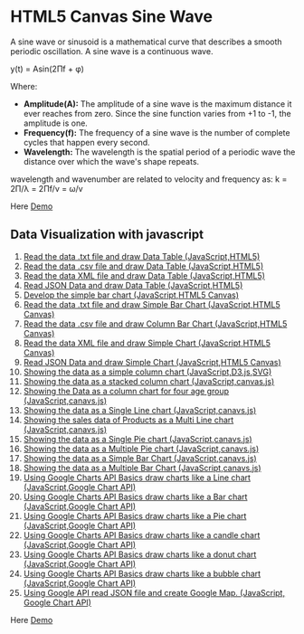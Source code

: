 # HTML5 Canvas Sine Wave

A sine wave or sinusoid is a mathematical curve that describes a smooth periodic oscillation. A sine wave is a continuous wave.

y(t) = Asin(2<span>&#928;</span>f + <span>&phi;</span>)

Where:

- **Amplitude(A):**
The amplitude of a sine wave is the maximum distance it ever reaches from zero. Since the sine function varies from +1 to -1, the amplitude is one. 
- **Frequency(f):**
The frequency of a sine wave is the number of complete cycles that happen every second.
- **Wavelength:**
The wavelength is the spatial period of a periodic wave the distance over which the wave's shape repeats.

 wavelength and wavenumber are related to velocity and frequency as: 
 k = 2<span>&#928;</span>/<span>&lambda;</span> = 2<span>&#928;</span>f/v = <span>&omega;</span>/v


Here [Demo](https://sidpro-hash.github.io/HTML-Canvas/)


## Data Visualization with javascript

1. [Read the data .txt file and draw Data Table (JavaScript,HTML5)](https://github.com/sidpro-hash/HTML-Canvas/blob/main/Data%20visulization%20JavaScript/Text_data_table.html)
2. [Read the data .csv file and draw Data Table (JavaScript,HTML5)](https://github.com/sidpro-hash/HTML-Canvas/blob/main/Data%20visulization%20JavaScript/CSV_data_table.html)
3. [Read the data XML file and draw Data Table (JavaScript,HTML5)](https://github.com/sidpro-hash/HTML-Canvas/blob/main/Data%20visulization%20JavaScript/Xml_Data_Table.html)
4. [Read JSON Data and draw Data Table (JavaScript,HTML5)](https://github.com/sidpro-hash/HTML-Canvas/blob/main/Data%20visulization%20JavaScript/Json_Data_Table.html)
5. [Develop the simple bar chart (JavaScript,HTML5 Canvas)](https://github.com/sidpro-hash/HTML-Canvas/blob/main/Data%20visulization%20JavaScript/Dvp3a.html)
6. [Read the data .txt file and draw Simple Bar Chart (JavaScript,HTML5 Canvas)](https://github.com/sidpro-hash/HTML-Canvas/blob/main/Data%20visulization%20JavaScript/Text_sample_bar_chart.html)
7. [Read the data .csv file and draw Column Bar Chart (JavaScript,HTML5 Canvas)](https://github.com/sidpro-hash/HTML-Canvas/blob/main/Data%20visulization%20JavaScript/CSV_sample_bar_chart.html)
8. [Read the data XML file and draw Simple Chart (JavaScript,HTML5 Canvas)](https://github.com/sidpro-hash/HTML-Canvas/blob/main/Data%20visulization%20JavaScript/Xml_sample_bar_chart.html)
9. [Read JSON Data and draw Simple Chart (JavaScript,HTML5 Canvas)](https://github.com/sidpro-hash/HTML-Canvas/blob/main/Data%20visulization%20JavaScript/JSON_sample_bar_chart.html)
10. [Showing the data as a simple column chart (JavaScript,D3.js,SVG)](https://github.com/sidpro-hash/HTML-Canvas/blob/main/Data%20visulization%20JavaScript/D3chart.html)
11. [Showing the data as a stacked column chart (JavaScript,canvas.js)](https://github.com/sidpro-hash/HTML-Canvas/blob/main/Data%20visulization%20JavaScript/four_stacked_age_group.html)
12. [Showing the Data as a column chart for four age group (JavaScript,canavs.js)](https://github.com/sidpro-hash/HTML-Canvas/blob/main/Data%20visulization%20JavaScript/four_age_group.html)
13. [Showing the data as a Single Line chart (JavaScript,canavs.js)](https://github.com/sidpro-hash/HTML-Canvas/blob/main/Data%20visulization%20JavaScript/single%20line%20chart.html)
14. [Showing the sales data of Products as a Multi Line chart (JavaScript,canavs.js)](https://github.com/sidpro-hash/HTML-Canvas/blob/main/Data%20visulization%20JavaScript/multiple%20line.html)
15. [Showing the data as a Single Pie chart (JavaScript,canavs.js)](https://github.com/sidpro-hash/HTML-Canvas/blob/main/Data%20visulization%20JavaScript/pie%20chart.html)
16. [Showing the data as a Multiple Pie chart (JavaScript,canavs.js)](https://github.com/sidpro-hash/HTML-Canvas/blob/main/Data%20visulization%20JavaScript/multiple%20pie.html)
17. [Showing the data as a Simple Bar Chart (JavaScript,canavs.js)](https://github.com/sidpro-hash/HTML-Canvas/blob/main/Data%20visulization%20JavaScript/simple%20bar%20chart.html)
18. [Showing the data as a Multiple Bar Chart (JavaScript,canavs.js)](https://github.com/sidpro-hash/HTML-Canvas/blob/main/Data%20visulization%20JavaScript/multiple%20bar%20chart.html)
19. [Using Google Charts API Basics draw charts like a Line chart (JavaScript,Google Chart API)](https://github.com/sidpro-hash/HTML-Canvas/blob/main/Data%20visulization%20JavaScript/google%20line%20chart.html)
20. [Using Google Charts API Basics draw charts like a Bar chart (JavaScript,Google Chart API)](https://github.com/sidpro-hash/HTML-Canvas/blob/main/Data%20visulization%20JavaScript/google%20bar%20chart.html)
21. [Using Google Charts API Basics draw charts like a Pie chart (JavaScript,Google Chart API)](https://github.com/sidpro-hash/HTML-Canvas/blob/main/Data%20visulization%20JavaScript/google%20pie%20chart.html)
22. [Using Google Charts API Basics draw charts like a candle chart (JavaScript,Google Chart API)](https://github.com/sidpro-hash/HTML-Canvas/blob/main/Data%20visulization%20JavaScript/google%20candle%20chart.html)
23. [Using Google Charts API Basics draw charts like a donut chart (JavaScript,Google Chart API)](https://github.com/sidpro-hash/HTML-Canvas/blob/main/Data%20visulization%20JavaScript/google%20donut%20chart.html)
24. [Using Google Charts API Basics draw charts like a bubble chart (JavaScript,Google Chart API)](https://github.com/sidpro-hash/HTML-Canvas/blob/main/Data%20visulization%20JavaScript/google%20other%20type.html)
25. [Using Google API read JSON file and create Google Map. (JavaScript, Google Chart API)](https://github.com/sidpro-hash/HTML-Canvas/blob/main/Data%20visulization%20JavaScript/google%20map%20json.html)


Here [Demo](https://sidpro-hash.github.io/HTML-Canvas/Data%20visulization%20JavaScript/index.html)
